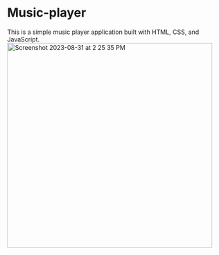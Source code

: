 # Music-player
This is a simple music player application built with HTML, CSS, and JavaScript.
<img width="473" alt="Screenshot 2023-08-31 at 2 25 35 PM" src="https://github.com/rushikesht307/Music-player/assets/108972839/ea97f7c2-5cbb-445e-b1b1-76ea10c1a666">
